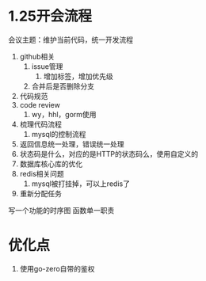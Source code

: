 # 1.25开会流程
会议主题：维护当前代码，统一开发流程


1. github相关
   1. issue管理   
      1. 增加标签，增加优先级
   2. 合并后是否删除分支
2. 代码规范
3. code review
   1. wy，hhl，gorm使用
4. 梳理代码流程
   1. mysql的控制流程
5. 返回信息统一处理，错误统一处理
6. 状态码是什么，对应的是HTTP的状态码么，使用自定义的
7. 数据库核心库的优化
8. redis相关问题
   1. mysql被打挂掉，可以上redis了
9.  重新分配任务

写一个功能的时序图
函数单一职责






# 优化点
1. 使用go-zero自带的鉴权